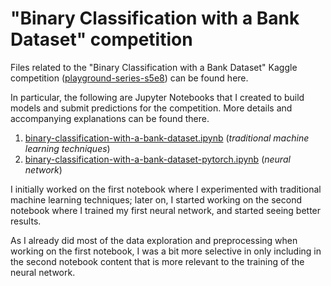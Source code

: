 # "Binary Classification with a Bank Dataset" competition

Files related to the "Binary Classification with a Bank Dataset" Kaggle competition ([playground-series-s5e8](https://www.kaggle.com/competitions/playground-series-s5e8)) can be found here.

In particular, the following are Jupyter Notebooks that I created to build models and submit predictions for the competition. More details and accompanying explanations can be found there.
1. [binary-classification-with-a-bank-dataset.ipynb](binary-classification-with-a-bank-dataset.ipynb) (_traditional machine learning techniques_)
2. [binary-classification-with-a-bank-dataset-pytorch.ipynb](binary-classification-with-a-bank-dataset-pytorch.ipynb) (_neural network_)

I initially worked on the first notebook where I experimented with traditional machine learning techniques; later on, I started working on the second notebook where I trained my first neural network, and started seeing better results.

As I already did most of the data exploration and preprocessing when working on the first notebook, I was a bit more selective in only including in the second notebook content that is more relevant to the training of the neural network.